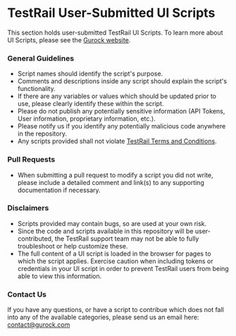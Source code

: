 # TestRail User-Submitted UI Scripts

This section holds user-submitted TestRail UI Scripts. To learn more about UI Scripts, please see the [Gurock website](http://docs.gurock.com/testrail-custom/uiscripts-introduction).

### General Guidelines
* Script names should identify the script's purpose.
* Comments and descriptions inside any script should explain the script's functionality.
* If there are any variables or values which should be updated prior to use, please clearly identify these within the script.
* Please do not publish any potentially sensitive information (API Tokens, User information, proprietary information, etc.).
* Please notify us if you identify any potentially malicious code anywhere in the repository.
* Any scripts provided shall not violate [TestRail Terms and Conditions](https://www.gurock.com/about/terms).

### Pull Requests
* When submitting a pull request to modify a script you did not write, please include a detailed comment and link(s) to any supporting documentation if necessary.

### Disclaimers
* Scripts provided may contain bugs, so are used at your own risk.
* Since the code and scripts available in this repository will be user-contributed, the TestRail support team may not be able to fully troubleshoot or help customize these.
* The full content of a UI script is loaded in the browser for pages to which the script applies. Exercise caution when including tokens or credentials in your UI script in order to prevent TestRail users from being able to view this information.


### Contact Us
If you have any questions, or have a script to contribue which does not fall into any of the available categories, please send us an email here: [contact@gurock.com](mailto:contact@gurock.com)
